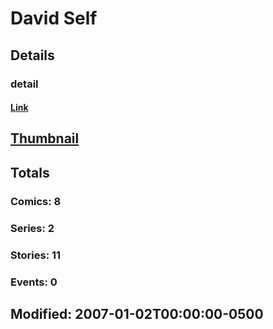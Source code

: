 # David  Self 
## Details
### detail
#### [Link](http://marvel.com/comics/creators/839/david_self?utm_campaign=apiRef&utm_source=225578a89fc76f3d20fbffda5d17a88d)
## [Thumbnail](http://i.annihil.us/u/prod/marvel/i/mg/c/00/4bc3827de0be2.jpg)
## Totals
### Comics: 8
### Series: 2
### Stories: 11
### Events: 0
## Modified: 2007-01-02T00:00:00-0500